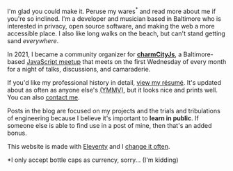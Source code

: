 I'm glad you could make it. Peruse my wares<sup>*</sup> and read more about me if you're so inclined. I'm a developer and musician based in Baltimore who is interested in privacy, open source software, and making the web a more accessible place. I also like long walks on the beach, but can't stand getting sand _everywhere_.

In 2021, I became a community organizer for [**charmCityJs**](https://charmcityjs.org/), a Baltimore-based [JavaScript meetup](https://www.meetup.com/charmcityjs/) that meets on the first Wednesday of every month for a night of talks, discussions, and camaraderie.

If you'd like my professional history in detail, [view my résumé](https://resume.troyv.dev/). It's updated about as often as anyone else's <abbr title="Your mileage may vary">(YMMV)</abbr>, but it looks nice and prints well. You can also [contact me](/contact/).

Posts in the blog are focused on my projects and the trials and tribulations of engineering because I believe it's important to **learn in public**. If someone else is able to find use in a post of mine, then that's an added bonus.

This website is made with [Eleventy](https://www.11ty.dev/) and I [change it often][1].

<p class="u-step--2">*I only accept bottle caps as currency, sorry... (I'm kidding)</p>

[1]: https://ethanmarcotte.com/wrote/let-a-website-be-a-worry-stone/ "See: this blog by Ethan Marcotte"
